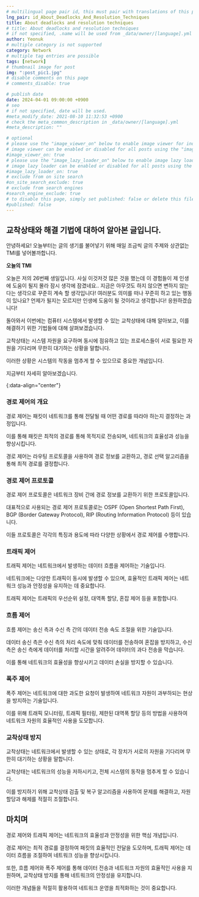 ```yaml
---
# multilingual page pair id, this must pair with translations of this page. (This name must be unique)
lng_pair: id_About_Deadlocks_And_Resolution_Techniques
title: About deadlocks and resolution techniques
# title: About deadlocks and resolution techniques
# if not specified, .name will be used from _data/owner/[language].yml
author: Yeonuk
# multiple category is not supported
category: Network
# multiple tag entries are possible
tags: [network]
# thumbnail image for post
img: ":post_pic1.jpg"
# disable comments on this page
# comments_disable: true

# publish date
date: 2024-04-01 09:00:00 +0900
# seo
# if not specified, date will be used.
#meta_modify_date: 2021-08-10 11:32:53 +0900
# check the meta_common_description in _data/owner/[language].yml
#meta_description: ""

# optional
# please use the "image_viewer_on" below to enable image viewer for individual pages or posts (_posts/ or [language]/_posts folders).
# image viewer can be enabled or disabled for all posts using the "image_viewer_posts: true" setting in _data/conf/main.yml.
#image_viewer_on: true
# please use the "image_lazy_loader_on" below to enable image lazy loader for individual pages or posts (_posts/ or [language]/_posts folders).
# image lazy loader can be enabled or disabled for all posts using the "image_lazy_loader_posts: true" setting in _data/conf/main.yml.
#image_lazy_loader_on: true
# exclude from on site search
#on_site_search_exclude: true
# exclude from search engines
#search_engine_exclude: true
# to disable this page, simply set published: false or delete this file
#published: false
---
```


<!-- outline-start -->

## 교착상태와 해결 기법에 대하여 알아본 글입니다.

안녕하세요! 오늘부터는 글의 생기를 불어넣기 위해 매일 조금씩 글의 주제와 상관없는 TMI를 넣어볼까합니다.

**오늘의 TMI**

오늘은 저의 26번째 생일입니다. 사실 이것저것 많은 것을 했는데 이 경험들이 제 인생에 도움이 될지 몰라 잠시 생각에 잠겼네요.. 지금은 아무것도 하지 않으면 변하지 않는다는 생각으로 꾸준히 계속 할 생각입니다! 여러분도 의미를 떠나 꾸준히 하고 있는 행동이 있나요? 언제가 될지는 모르지만 인생에 도움이 될 것이라고 생각합니다! 응원하겠습니다!

돌아와서 이번에는 컴퓨터 시스템에서 발생할 수 있는 교착상태에 대해 알아보고, 이를 해결하기 위한 기법들에 대해 살펴보겠습니다.

교착상태는 시스템 자원을 요구하며 동시에 점유하고 있는 프로세스들이 서로 필요한 자원을 기다리며 무한히 대기하는 상황을 말합니다.

이러한 상황은 시스템의 작동을 멈추게 할 수 있으므로 중요한 개념입니다.

지금부터 자세히 알아보겠습니다.

{:data-align="center"}

<!-- outline-end -->

### 경로 제어의 개요

경로 제어는 패킷이 네트워크를 통해 전달될 때 어떤 경로를 따라야 하는지 결정하는 과정입니다.

이를 통해 패킷은 최적의 경로를 통해 목적지로 전송되며, 네트워크의 효율성과 성능을 향상시킵니다.

경로 제어는 라우팅 프로토콜을 사용하여 경로 정보를 교환하고, 경로 선택 알고리즘을 통해 최적 경로를 결정합니다.

### 경로 제어 프로토콜

경로 제어 프로토콜은 네트워크 장비 간에 경로 정보를 교환하기 위한 프로토콜입니다.

대표적으로 사용되는 경로 제어 프로토콜로는 OSPF (Open Shortest Path First), BGP (Border Gateway Protocol), RIP (Routing Information Protocol) 등이 있습니다.

이들 프로토콜은 각각의 특징과 용도에 따라 다양한 상황에서 경로 제어를 수행합니다.

### 트래픽 제어

트래픽 제어는 네트워크에서 발생하는 데이터 흐름을 제어하는 기술입니다.

네트워크에는 다양한 트래픽이 동시에 발생할 수 있으며, 효율적인 트래픽 제어는 네트워크 성능과 안정성을 유지하는 데 중요합니다.

트래픽 제어는 트래픽의 우선순위 설정, 대역폭 할당, 혼잡 제어 등을 포함합니다.

### 흐름 제어

흐름 제어는 송신 측과 수신 측 간의 데이터 전송 속도 조절을 위한 기술입니다.

데이터 송신 측은 수신 측의 처리 속도에 맞춰 데이터를 전송하여 혼잡을 방지하고, 수신 측은 송신 측에게 데이터를 처리할 시간을 알려주어 데이터의 과다 전송을 막습니다.

이를 통해 네트워크의 효율성을 향상시키고 데이터 손실을 방지할 수 있습니다.

### 폭주 제어

폭주 제어는 네트워크에 대한 과도한 요청이 발생하여 네트워크 자원이 과부하되는 현상을 방지하는 기술입니다.

이를 위해 트래픽 모니터링, 트래픽 필터링, 제한된 대역폭 할당 등의 방법을 사용하여 네트워크 자원의 효율적인 사용을 도모합니다.

### 교착상태 방지

교착상태는 네트워크에서 발생할 수 있는 상태로, 각 장치가 서로의 자원을 기다리며 무한히 대기하는 상황을 말합니다.

교착상태는 네트워크의 성능을 저하시키고, 전체 시스템의 동작을 멈추게 할 수 있습니다.

이를 방지하기 위해 교착상태 검출 및 복구 알고리즘을 사용하여 문제를 해결하고, 자원 할당과 해제를 적절히 조절합니다.

## 마치며

경로 제어와 트래픽 제어는 네트워크의 효율성과 안정성을 위한 핵심 개념입니다.

경로 제어는 최적 경로를 결정하여 패킷의 효율적인 전달을 도모하며, 트래픽 제어는 데이터 흐름을 조절하여 네트워크 성능을 향상시킵니다.

또한, 흐름 제어와 폭주 제어를 통해 데이터 전송과 네트워크 자원의 효율적인 사용을 지원하며, 교착상태 방지를 통해 네트워크의 안정성을 유지합니다.

이러한 개념들을 적절히 활용하여 네트워크 운영을 최적화하는 것이 중요합니다.
